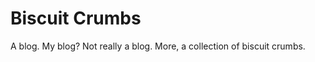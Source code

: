 Biscuit Crumbs
==============

A blog. My blog? Not really a blog. More, a collection of biscuit crumbs.
